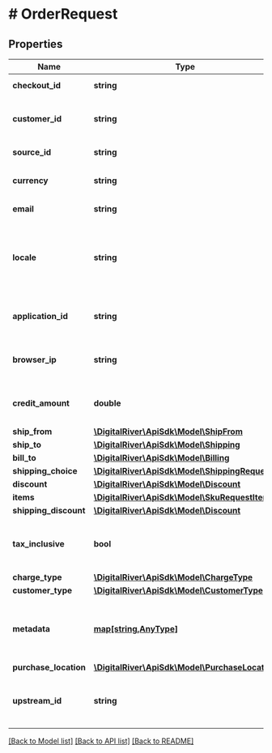 # # OrderRequest

## Properties

Name | Type | Description | Notes
------------ | ------------- | ------------- | -------------
**checkout_id** | **string** | The unique identifier of a checkout. | [optional] 
**customer_id** | **string** | The identifier of the Customer associated with the Checkout. | [optional] 
**source_id** | **string** | The unique identifier of a Source. | [optional] 
**currency** | **string** | A three-letter [ISO 4217 currency code](https://docs.digitalriver.com/digital-river-api/checkouts-and-orders/shared-properties/selecting-a-currency). | [optional] 
**email** | **string** | The customer&#39;s email address. | [optional] 
**locale** | **string** | A [designator](https://docs.digitalriver.com/digital-river-api/checkouts-and-orders/shared-properties/designating-a-locale) that combines the two-letter ISO 639-1 language code with the ISO 3166-1 alpha-2 country code. | [optional] 
**application_id** | **string** | An arbitrary string identifier that can be used to track the application type. | [optional] 
**browser_ip** | **string** | The IP address of the browser used by the customer when placing the order. | [optional] 
**credit_amount** | **double** | Represents the total amount of credit you are extending to the customer. | [optional] 
**ship_from** | [**\DigitalRiver\ApiSdk\Model\ShipFrom**](ShipFrom.md) |  | [optional] 
**ship_to** | [**\DigitalRiver\ApiSdk\Model\Shipping**](Shipping.md) |  | [optional] 
**bill_to** | [**\DigitalRiver\ApiSdk\Model\Billing**](Billing.md) |  | [optional] 
**shipping_choice** | [**\DigitalRiver\ApiSdk\Model\ShippingRequest**](ShippingRequest.md) |  | [optional] 
**discount** | [**\DigitalRiver\ApiSdk\Model\Discount**](Discount.md) |  | [optional] 
**items** | [**\DigitalRiver\ApiSdk\Model\SkuRequestItem[]**](SkuRequestItem.md) |  | [optional] 
**shipping_discount** | [**\DigitalRiver\ApiSdk\Model\Discount**](Discount.md) |  | [optional] 
**tax_inclusive** | **bool** | If &lt;code&gt;true&lt;/code&gt;, indicates that the prices supplied are [tax inclusive](https://docs.digitalriver.com/digital-river-api/checkouts-and-orders/shared-properties/configuring-taxes). | [optional] 
**charge_type** | [**\DigitalRiver\ApiSdk\Model\ChargeType**](ChargeType.md) |  | [optional] 
**customer_type** | [**\DigitalRiver\ApiSdk\Model\CustomerType**](CustomerType.md) |  | [optional] 
**metadata** | [**map[string,AnyType]**](AnyType.md) | Key-value pairs used to store additional data. Value can be string, boolean or integer types. | [optional] 
**purchase_location** | [**\DigitalRiver\ApiSdk\Model\PurchaseLocation**](PurchaseLocation.md) |  | [optional] 
**upstream_id** | **string** | The user checkout identifier if it is different from the Digital River checkout identifier. | [optional] 

[[Back to Model list]](../../README.md#documentation-for-models) [[Back to API list]](../../README.md#documentation-for-api-endpoints) [[Back to README]](../../README.md)



